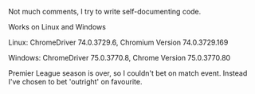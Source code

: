 Not much comments, I try to write self-documenting code.


Works on Linux and Windows

Linux: ChromeDriver 74.0.3729.6, Chromium Version 74.0.3729.169

Windows: ChromeDriver 75.0.3770.8, Chrome Version 75.0.3770.80


Premier League season is over, so I couldn't bet on match event. Instead I've chosen to bet 'outright' on favourite.
